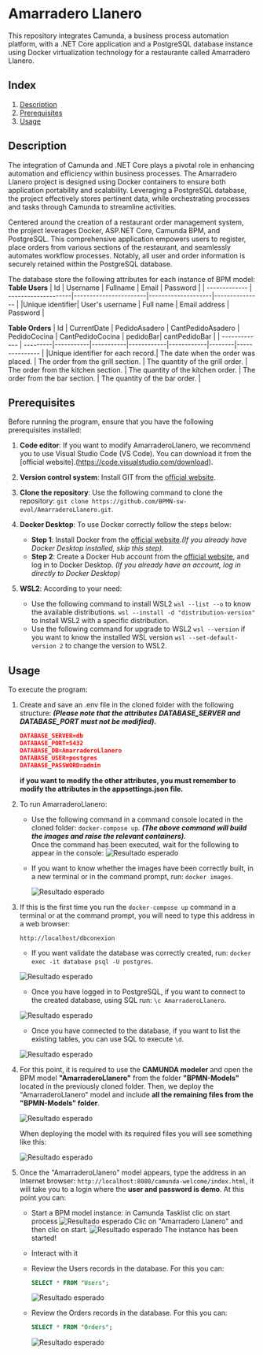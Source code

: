 #  Amarradero Llanero

This repository integrates Camunda, a business process automation platform, with a .NET Core application and a PostgreSQL database instance using Docker virtualization technology for a restaurante called Amarradero Llanero.

## Index

1. [Description](#description)
2. [Prerequisites](#prerequisites)
3. [Usage](#usage)

## Description

The integration of Camunda and .NET Core plays a pivotal role in enhancing automation and efficiency within business processes. The Amarradero Llanero project is designed using Docker containers to ensure both application portability and scalability. Leveraging a PostgreSQL database, the project effectively stores pertinent data, while orchestrating processes and tasks through Camunda to streamline activities.

Centered around the creation of a restaurant order management system, the project leverages Docker, ASP.NET Core, Camunda BPM, and PostgreSQL. This comprehensive application empowers users to register, place orders from various sections of the restaurant, and seamlessly automates workflow processes. Notably, all user and order information is securely retained within the PostgreSQL database.

The database store the following attributes for each instance of BPM model:
**Table Users**
| Id     | Username        | Fullname       | Email           | Password     |
| ------------- | --------------------|-----------------------|--------------------|--------------- |
|Unique identifier| User's username | Full name | Email address | Password |

**Table Orders**
| Id     | CurrentDate        | PedidoAsadero       | CantPedidoAsadero           | PedidoCocina     | CantPedidoCocina | pedidoBar| cantPedidoBar |
| ------------- | ---------|-----------|-----------|------------|------------|--------|--------------- |
|Unique identifier for each record.| The date when the order was placed. | The order from the grill section. | The quantity of the grill order. | The order from the kitchen section. | The quantity of the kitchen order. |  The order from the bar section.  |  The quantity of the bar order. |

## Prerequisites
Before running the program, ensure that you have the following prerequisites installed:

1. **Code editor**: If you want to modify AmarraderoLlanero, we recommend you to use Visual Studio Code (VS Code). You can download it from the [official website].(https://code.visualstudio.com/download).

2. **Version control system**: Install GIT from the [official website](https://git-scm.com/downloads).
3. **Clone the repository**: Use the following command to clone the repository: `git clone https://github.com/BPMN-sw-evol/AmarraderoLlanero.git`.
4. **Docker Desktop**: To use Docker correctly follow the steps below:
    - **Step 1**: Install Docker from the [official website](https://www.docker.com/products/docker-desktop/).*(If you already have Docker Desktop installed, skip this step).*
    - **Step 2**: Create a Docker Hub account from the [official website](https://hub.docker.com/signup), and log in to Docker Desktop.
    *(If you already have an account, log in directly to Docker Desktop)*
5. **WSL2**: According to your need:
    - Use the following command to install WSL2
    `wsl --list --o` to know the available distributions.
    `wsl --install -d "distribution-version"` to install WSL2 with a specific distribution.
    - Use the following command for upgrade to WSL2
    `wsl --version` if you want to know the installed WSL version
    `wsl --set-default-version 2` to change the version to WSL2.
    

## Usage

To execute the program:

1. Create and save an .env file in the cloned folder with the following structure:
***(Please note that the attributes DATABASE_SERVER and DATABASE_PORT must not be modified).***

    ````json
    DATABASE_SERVER=db
    DATABASE_PORT=5432
    DATABASE_DB=AmarraderoLlanero
    DATABASE_USER=postgres
    DATABASE_PASSWORD=admin
    ````
    **if you want to modify the other attributes, you must remember to modify the attributes in the appsettings.json file.**
2. To run AmarraderoLlanero:
    - Use the following command in a command console located in the cloned folder: `docker-compose up`. 
***(The above command will build the images and raise the relevant containers).***  
    Once the command has been executed, wait for the following to appear in the console:
    ![Resultado esperado](images/imagesRunning.png)
    - If you want to know whether the images have been correctly built, in a new terminal or in the command prompt, run:  `docker images`.

        ![Resultado esperado](images/docker-images.png)


3. If this is the first time you run the `docker-compose up` command in a terminal or at the command prompt, you will need to type this address in a web browser: 
    ````url
    http://localhost/dbconexion
    ````
    - If you want validate the database was correctly created, run:  `docker exec -it database psql -U postgres`.
    
    ![Resultado esperado](images/Postgres.png)

    - Once you have logged in to PostgreSQL, if you want to connect to the created database, using SQL run: `\c AmarraderoLlanero`.
    
    ![Resultado esperado](images/ConnectDatabase.png)

    - Once you have connected to the database, if you want to list the existing tables, you can use SQL to execute `\d`.

    ![Resultado esperado](images/tablasDB.png)

4. For this point, it is required to use the **CAMUNDA modeler** and open the BPM model **"AmarraderoLlanero"** from the folder **"BPMN-Models"** located in the previously cloned folder.
Then, we deploy the "AmarraderoLlanero" model and include **all the remaining files from the "BPMN-Models" folder**.

    ![Resultado esperado](images/camunda-modeler.png)
    
    When deploying the model with its required files you will see something like this:
    
    ![Resultado esperado](images/process-deployed.png)

5. Once the "AmarraderoLlanero" model appears, type the address in an Internet browser: `http://localhost:8080/camunda-welcome/index.html`, it will take you to a login where the **user and password is demo**.
At this point you can: 
    - Start a BPM model instance: in Camunda Tasklist clic on start process
    ![Resultado esperado](images/start-process.png)
    Clic on "Amarradero Llanero" and then clic on start.
    ![Resultado esperado](images/process-started.png)
    The instance has been started! 
    - Interact with it
    - Review the Users records in the database. For this you can:
        ````sql
        SELECT * FROM "Users";
        ````
        ![Resultado esperado](images/tablaUsers.png)

    - Review the Orders records in the database. For this you can:
        ````sql
        SELECT * FROM "Orders";
        ````
        ![Resultado esperado](images/tablaOrders.png)

